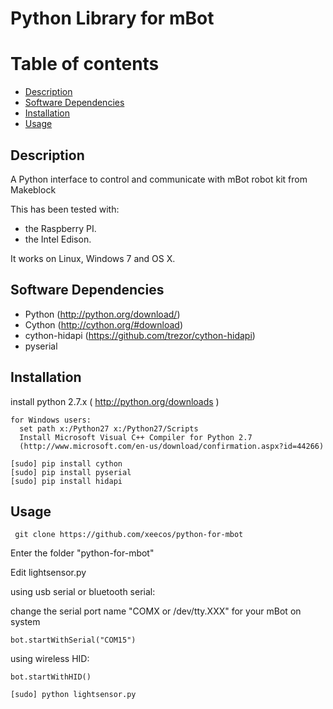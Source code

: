 # Python Library for mBot
Table of contents
=================

  * [Description](#description)
  * [Software Dependencies](#software-dependencies)
  * [Installation](#installation)
  * [Usage](#usage)

Description
-----------
A Python interface to control and communicate with mBot robot kit from Makeblock

This has been tested with:

* the Raspberry PI.
* the Intel Edison.

It works on Linux, Windows 7 and OS X.

Software Dependencies
---------------------

* Python (http://python.org/download/)
* Cython (http://cython.org/#download)
* cython-hidapi (https://github.com/trezor/cython-hidapi)
* pyserial

Installation
-------

install python 2.7.x ( http://python.org/downloads )

  ```
  for Windows users: 
    set path x:/Python27 x:/Python27/Scripts
    Install Microsoft Visual C++ Compiler for Python 2.7
    (http://www.microsoft.com/en-us/download/confirmation.aspx?id=44266)
  ```
  ```
  [sudo] pip install cython
  [sudo] pip install pyserial
  [sudo] pip install hidapi
  ```
Usage
-----------------
 ```
  git clone https://github.com/xeecos/python-for-mbot
 ```
 Enter the folder "python-for-mbot"
 
 Edit lightsensor.py
  
  using usb serial or bluetooth serial:
  
  change the serial port name "COMX or /dev/tty.XXX" for your mBot on system
  ```
  bot.startWithSerial("COM15")
  ```
  
  using wireless HID:
  
  ```
  bot.startWithHID()
  ```
  ```
  [sudo] python lightsensor.py
  ```
